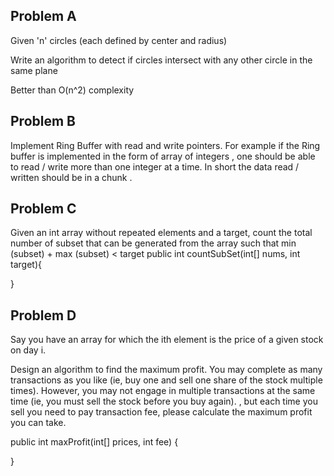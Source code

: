 Problem A
-----------
Given 'n' circles (each defined by center and radius) 

Write an algorithm to detect if circles intersect with any other circle in the same plane 

Better than O(n^2) complexity

Problem B
---------
Implement Ring Buffer with read and write pointers. 
For example if the Ring buffer is implemented in the form of array of integers , one should be able to read / write more than one integer at a time. In short the data read / written should be in a chunk .


Problem C
---------
Given an int array without repeated elements and a target, count the total number of subset that can be generated from the array such that min (subset) + max (subset) < target 
public int countSubSet(int[] nums, int target){ 

}



Problem D
---------
Say you have an array for which the ith element is the price of a given stock on day i. 

Design an algorithm to find the maximum profit. You may complete as many transactions as you like (ie, buy one and sell one share of the stock multiple times). However, you may not engage in multiple transactions at the same time (ie, you must sell the stock before you buy again). 
, but each time you sell you need to pay transaction fee, please calculate the maximum profit you can take. 

public int maxProfit(int[] prices, int fee) { 

}

